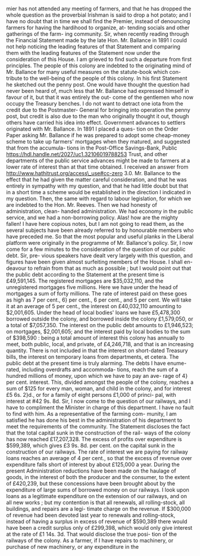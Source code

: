 mier has not attended any meeting of farmers, and that he has dropped the whole question as the proverbial Irishman is said to drop a hot potato; and I have no doubt that in time we shall find the Premier, instead of denouncing farmers for having the hardihood to organize, at- tending socials and other gatherings of the farm- ing community. Sir, when recently reading through the Financial Statement made by the late Hon. Mr. Ballance in 1891 I could not help noticing the leading features of that Statement and comparing them with the leading features of the Statement now under the consideration of this House. I am grieved to find such a departure from first principles. The people of this colony are indebted to the originating mind of Mr. Ballance for many useful measures on the statute-book which con- tribute to the well-being of the people of this colony. In his first Statement he sketched out the penny post. One would have thought the question had never been heard of, much less that Mr. Ballance had expressed himself in favour of it, but that it was entirely the out- come of the gentlemen who now occupy the Treasury benches. I do not want to detract one iota from the credit due to the Postmaster- General for bringing into operation the penny post, but credit is also due to the man who originally thought it out, though others have carried his idea into effect. Government advances to settlers originated with Mr. Ballance. In 1891 I placed a ques- tion on the Order Paper asking Mr. Ballance if he was prepared to adopt some cheap-money scheme to take up farmers' mortgages when they matured, and suggested that from the accumula- tions in the Post-Office Savings-Bank, Public https://hdl.handle.net/2027/uc1.32106019788253 Trust, and other departments of the public service advances might be made to farmers at a lower rate of interest than at that time obtained. I received an answer from http://www.hathitrust.org/access\_use#cc-zero 3.0. Mr. Ballance to the effect that he had given the matter careful consideration, and that he was entirely in sympathy with my question, and that he had little doubt but that in a short time a scheme would be established in the direction I indicated in my question. Then, the same with regard to labour legislation, for which we are indebted to the Hon. Mr. Reeves. Then we had honesty of administration, clean- handed administration. We had economy in the public service, and we had a non-borrowing policy. Alas! how are the mighty fallen! I have here copious notes, but I am not going to read them, as the several subjects have been already referred to by honourable members who have preceded me. So that the most popular and useful planks in the Liberal platform were originally in the programme of Mr. Ballance's policy. Sir, I now come for a few minutes to the consideration of the question of our public debt. Sir, pre- vious speakers have dealt very largely with this question, and figures have been given almost surfeiting members of the House. I shall en- deavour to refrain from that as much as possible ; but I would point out that the public debt according to the Statement at the present time is £49,591,145. The registered mortgages are $35,032,110, and the unregistered mortgages five millions. Here we have under the head of mortgages a sum of forty millions. The rate of interest paid on these goes as high as 7 per cent., 6} per cent., 6 per cent., and 5 per cent. We will take it at an average of 5 per cent., the interest on £40,032,110 amounting to $2,001,605. Under the head of local bodies' loans we have £5,478,300 borrowed outside the colony, and borrowed inside the colony £1,579,050, or a total of $7,057,350. The interest on the public debt amounts to £1,946,523; on mortgages, $2,001,605; and the interest paid by local bodies to the sum of $398,590 : being a total amount of interest this colony has annually to meet, both public, local, and private, of £4,246,718, and that is an increasing quantity. There is not included in that the interest on short-dated Treasury bills, the interest on temporary loans from departments, et cetera. The public debt at the present time is truly alarming. The debts I have enume- rated, including overdrafts and accommoda- tions, reach the sum of a hundred millions of money, upon which we have to pay an ave- rage of 4} per cent. interest. This, divided amongst the people of the colony, reaches a sum of $125 for every man, woman, and child in the colony, and for interest £5 6s. 2}d., or for a family of eight persons £1,000 of princi- pal, with interest at #42 9s. 8d. Sir, I now come to the question of our railways, and I have to compliment the Minister in charge of this department. I have no fault to find with him. As a representative of the farming com- munity, I am satisfied he has done his best in the administration of his department to meet the requirements of the community. The Statement discloses the fact that the total capital sunk in the construction of the rail- ways of the colony has now reached £17,207,328. The excess of profits over expenditure is $599,389, which gives £3 9s. 8d. per cent. on the capital sunk in the construction of our railways. The rate of interest we are paying for railway loans reaches an average of 4 per cent., so that the excess of revenue over expenditure falls short of interest by about £125,000 a year. During the present Administration reductions have been made on the haulage of goods, in the interest of both the producer and the consumer, to the extent of £420,239, but these concessions have been brought about by the expenditure of large sums of borrowed money on our railways. I look upon loans as a legitimate expenditure on the extension of our railways, and on all new works ; but my contention is that all renewals, all rolling-stock, all buildings, and repairs are a legi- timate charge on the revenue. If $300,000 of revenue had been devoted last year to renewals and rolling-stock, instead of having a surplus in excess of revenue of $590,389 there would have been a credit surplus only of £299,398, which would only give interest at the rate of £1 14s. 3d. That would disclose the true posi- tion of the railways of the colony. As a farmer, if I have repairs to machinery, or purchase of new machinery, or any expenditure in the 